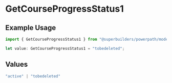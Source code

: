 # GetCourseProgressStatus1

## Example Usage

```typescript
import { GetCourseProgressStatus1 } from "@superbuilders/powerpath/models/operations";

let value: GetCourseProgressStatus1 = "tobedeleted";
```

## Values

```typescript
"active" | "tobedeleted"
```